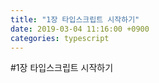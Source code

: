 ```yaml
---
title: "1장 타입스크립트 시작하기"
date: 2019-03-04 11:16:00 +0900
categories: typescript
---
```


#1장 타입스크립트 시작하기